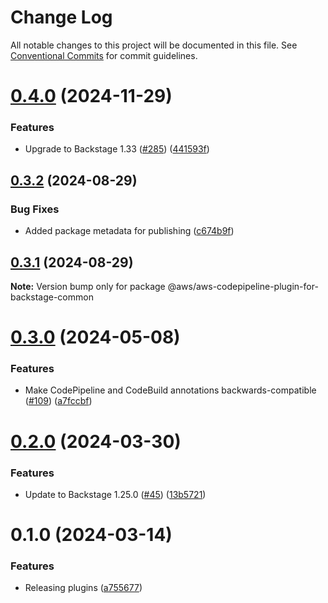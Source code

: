 # Change Log

All notable changes to this project will be documented in this file.
See [Conventional Commits](https://conventionalcommits.org) for commit guidelines.

# [0.4.0](https://github.com/awslabs/backstage-plugins-for-aws/compare/@aws/aws-codepipeline-plugin-for-backstage-common@0.3.2...@aws/aws-codepipeline-plugin-for-backstage-common@0.4.0) (2024-11-29)


### Features

* Upgrade to Backstage 1.33 ([#285](https://github.com/awslabs/backstage-plugins-for-aws/issues/285)) ([441593f](https://github.com/awslabs/backstage-plugins-for-aws/commit/441593f59486af9e2330b935b1e92dc80a509555))





## [0.3.2](https://github.com/awslabs/backstage-plugins-for-aws/compare/@aws/aws-codepipeline-plugin-for-backstage-common@0.3.1...@aws/aws-codepipeline-plugin-for-backstage-common@0.3.2) (2024-08-29)


### Bug Fixes

* Added package metadata for publishing ([c674b9f](https://github.com/awslabs/backstage-plugins-for-aws/commit/c674b9fee77bd91567615f8adc4c1688da93ee3f))





## [0.3.1](https://github.com/awslabs/backstage-plugins-for-aws/compare/@aws/aws-codepipeline-plugin-for-backstage-common@0.3.0...@aws/aws-codepipeline-plugin-for-backstage-common@0.3.1) (2024-08-29)

**Note:** Version bump only for package @aws/aws-codepipeline-plugin-for-backstage-common





# [0.3.0](https://github.com/awslabs/backstage-plugins-for-aws/compare/@aws/aws-codepipeline-plugin-for-backstage-common@0.2.0...@aws/aws-codepipeline-plugin-for-backstage-common@0.3.0) (2024-05-08)


### Features

* Make CodePipeline and CodeBuild annotations backwards-compatible ([#109](https://github.com/awslabs/backstage-plugins-for-aws/issues/109)) ([a7fccbf](https://github.com/awslabs/backstage-plugins-for-aws/commit/a7fccbff5d52e1a1c3820b57152cb77e6373672d))





# [0.2.0](https://github.com/awslabs/backstage-plugins-for-aws/compare/@aws/aws-codepipeline-plugin-for-backstage-common@0.1.0...@aws/aws-codepipeline-plugin-for-backstage-common@0.2.0) (2024-03-30)


### Features

* Update to Backstage 1.25.0 ([#45](https://github.com/awslabs/backstage-plugins-for-aws/issues/45)) ([13b5721](https://github.com/awslabs/backstage-plugins-for-aws/commit/13b5721f176a898f7de7f483852732ee8014a1cc))





# 0.1.0 (2024-03-14)

### Features

- Releasing plugins ([a755677](https://github.com/awslabs/backstage-plugins-for-aws/commit/a75567771e3cbafe2ef2814ad33b1cc54e9564e0))
